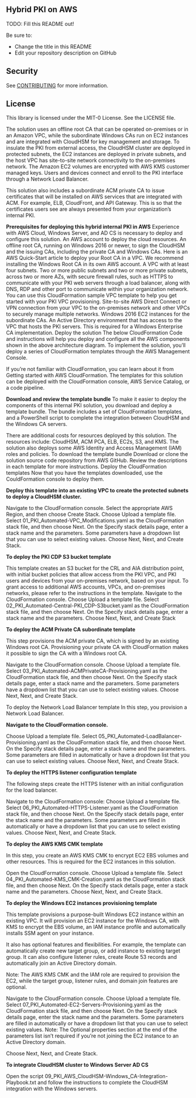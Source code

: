## Hybrid PKI on AWS

TODO: Fill this README out!

Be sure to:

* Change the title in this README
* Edit your repository description on GitHub

## Security

See [CONTRIBUTING](CONTRIBUTING.md#security-issue-notifications) for more information.

## License

This library is licensed under the MIT-0 License. See the LICENSE file.

The solution uses an offline root CA that can be operated on-premises or in an Amazon VPC, while the subordinate Windows CAs run on EC2 instances and are integrated with CloudHSM for key management and storage. To insulate the PKI from external access, the CloudHSM cluster are deployed in protected subnets, the EC2 instances are deployed in private subnets, and the host VPC has site-to-site network connectivity to the on-premises network. The Amazon EC2 volumes are encrypted with AWS KMS customer managed keys. Users and devices connect and enroll to the PKI interface through a Network Load Balancer.

This solution also includes a subordinate ACM private CA to issue certificates that will be installed on AWS services that are integrated with ACM. For example, ELB, CloudFront, and API Gateway. This is so that the certificates users see are always presented from your organization’s internal PKI.

**Prerequisites for deploying this hybrid internal PKI in AWS**
Experience with AWS Cloud, Windows Server, and AD CS is necessary to deploy and configure this solution.
An AWS account to deploy the cloud resources.
An offline root CA, running on Windows 2016 or newer, to sign the CloudHSM and the issuing CAs, including the private CA and Windows CAs. Here is an AWS Quick-Start article to deploy your Root CA in a VPC. We recommend installing the Windows Root CA in its own AWS account.
A VPC with at least four subnets. Two or more public subnets and two or more private subnets, across two or more AZs, with secure firewall rules, such as HTTPS to communicate with your PKI web servers through a load balancer, along with DNS, RDP and other port to communicate within your organization network. You can use this CloudFormation sample VPC template to help you get started with your PKI VPC provisioning.
Site-to-site AWS Direct Connect or VPN connection from your VPC to the on-premises network and other VPCs to securely manage multiple networks.
Windows 2016 EC2 instances for the subordinate CAs.
An Active Directory environment that has access to the VPC that hosts the PKI servers. This is required for a Windows Enterprise CA implementation.
Deploy the solution
The below CloudFormation Code and instructions will help you deploy and configure all the AWS components shown in the above architecture diagram. To implement the solution, you’ll deploy a series of CloudFormation templates through the AWS Management Console.

If you’re not familiar with CloudFormation, you can learn about it from Getting started with AWS CloudFormation. The templates for this solution can be deployed with the CloudFormation console, AWS Service Catalog, or a code pipeline.

**Download and review the template bundle**
To make it easier to deploy the components of this internal PKI solution, you download and deploy a template bundle. The bundle includes a set of CloudFormation templates, and a PowerShell script to complete the integration between CloudHSM and the Windows CA servers.

There are additional costs for resources deployed by this solution. The resources include: CloudHSM, ACM PCA, ELB, EC2s, S3, and KMS.
The solution also deploys some AWS Identity and Access Management (IAM) roles and policies.
To download the template bundle
Download or clone the solution source code repository from AWS GitHub.
Review the descriptions in each template for more instructions.
Deploy the CloudFormation templates
Now that you have the templates downloaded, use the CouldFormation console to deploy them.

**Deploy this template into an existing VPC to create the protected subnets to deploy a CloudHSM cluster.**

Navigate to the CloudFormation console.
Select the appropriate AWS Region, and then choose Create Stack.
Choose Upload a template file.
Select 01_PKI_Automated-VPC_Modifications.yaml as the CloudFormation stack file, and then choose Next.
On the Specify stack details page, enter a stack name and the parameters. Some parameters have a dropdown list that you can use to select existing values.
Choose Next, Next, and Create Stack.

**To deploy the PKI CDP S3 bucket template**

This template creates an S3 bucket for the CRL and AIA distribution point, with initial bucket policies that allow access from the PKI VPC, and PKI users and devices from your on-premises network, based on your input. To grant access to additional AWS accounts, VPCs, and on-premises networks, please refer to the instructions in the template.
Navigate to the CloudFormation console.
Choose Upload a template file.
Select 02_PKI_Automated-Central-PKI_CDP-S3bucket.yaml as the CloudFormation stack file, and then choose Next.
On the Specify stack details page, enter a stack name and the parameters.
Choose Next, Next, and Create Stack


**To deploy the ACM Private CA subordinate template**

This step provisions the ACM private CA, which is signed by an existing Windows root CA. Provisioning your private CA with CloudFormation makes it possible to sign the CA with a Windows root CA.

Navigate to the CloudFormation console.
Choose Upload a template file.
Select 03_PKI_Automated-ACMPrivateCA-Provisioning.yaml as the CloudFormation stack file, and then choose Next.
On the Specify stack details page, enter a stack name and the parameters. Some parameters have a dropdown list that you can use to select existing values.
Choose Next, Next, and Create Stack.


To deploy the Network Load Balancer template
In this step, you provision a Network Load Balancer.

**Navigate to the CloudFormation console.**

Choose Upload a template file.
Select 05_PKI_Automated-LoadBalancer-Provisioning.yaml as the CloudFormation stack file, and then choose Next.
On the Specify stack details page, enter a stack name and the parameters. Some parameters are filled in automatically or have a dropdown list that you can use to select existing values.
Choose Next, Next, and Create Stack.


**To deploy the HTTPS listener configuration template**

The following steps create the HTTPS listener with an initial configuration for the load balancer.

Navigate to the CloudFormation console:
Choose Upload a template file.
Select 06_PKI_Automated-HTTPS-Listener.yaml as the CloudFormation stack file, and then choose Next.
On the Specify stack details page, enter the stack name and the parameters. Some parameters are filled in automatically or have a dropdown list that you can use to select existing values.
Choose Next, Next, and Create Stack.

**To deploy the AWS KMS CMK template**

In this step, you create an AWS KMS CMK to encrypt EC2 EBS volumes and other resources. This is required for the EC2 instances in this solution.

Open the CloudFormation console.
Choose Upload a template file.
Select 04_PKI_Automated-KMS_CMK-Creation.yaml as the CloudFormation stack file, and then choose Next.
On the Specify stack details page, enter a stack name and the parameters.
Choose Next, Next, and Create Stack.

**To deploy the Windows EC2 instances provisioning template**

This template provisions a purpose-built Windows EC2 instance within an existing VPC. It will provision an EC2 instance for the Windows CA, with KMS to encrypt the EBS volume, an IAM instance profile and automatically installs SSM agent on your instance.

It also has optional features and flexibilities. For example, the template can automatically create new target group, or add instance to existing target group. It can also configure listener rules, create Route 53 records and automatically join an Active Directory domain.

Note: The AWS KMS CMK and the IAM role are required to provision the EC2, while the target group, listener rules, and domain join features are optional.

Navigate to the CloudFormation console.
Choose Upload a template file.
Select 07_PKI_Automated-EC2-Servers-Provisioning.yaml as the CloudFormation stack file, and then choose Next.
On the Specify stack details page, enter the stack name and the parameters. Some parameters are filled in automatically or have a dropdown list that you can use to select existing values.
Note: The Optional properties section at the end of the parameters list isn’t required if you’re not joining the EC2 instance to an Active Directory domain.

Choose Next, Next, and Create Stack.

**To integrate CloudHSM cluster to Windows Server AD CS**

Open the script 09_PKI_AWS_CloudHSM-Windows_CA-Integration-Playbook.txt and follow the instructions to complete the CloudHSM integration with the Windows servers.
